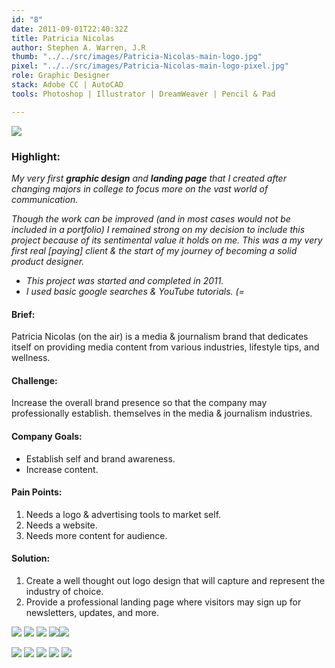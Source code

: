 ```yaml
---
id: "8"
date: 2011-09-01T22:40:32Z
title: Patricia Nicolas
author: Stephen A. Warren, J.R
thumb: "../../src/images/Patricia-Nicolas-main-logo.jpg"
pixel: "../../src/images/Patricia-Nicolas-main-logo-pixel.jpg"
role: Graphic Designer
stack: Adobe CC | AutoCAD
tools: Photoshop | Illustrator | DreamWeaver | Pencil & Pad

---
```


![](../../src/images/Patricia-Nicolas-main-logo.jpg)

### **Highlight:**

_My very first **graphic design** and **landing page** that I created after changing majors in college to focus more on the vast world of communication._

_Though the work can be improved (and in most cases would not be included in a portfolio) I remained strong on my decision to include this project because of its sentimental value it holds on me. This was a my very first real \[paying\] client & the start of my journey of becoming a solid product designer._

* _This project was started and completed in 2011._
* _I used basic google searches & YouTube tutorials. (=_

#### **Brief:**

Patricia Nicolas (on the air) is a media & journalism brand that dedicates itself on providing media content from various industries, lifestyle tips, and wellness.

#### **Challenge:**

Increase the overall brand presence so that the company may professionally establish. themselves in the media & journalism industries.

#### **Company Goals:**

* Establish self and brand awareness.
* Increase content.

#### **Pain Points:**

1. Needs a logo & advertising tools to market self.
2. Needs a website.
3. Needs more content for audience.

#### **Solution:**

1. Create a well thought out logo design that will capture and represent the industry of choice.
2. Provide a professional landing page where visitors may sign up for newsletters, updates, and more.

![](../../src/images/Patricia-Nicolas-mock-two.png)
![](../../src/images/Patricia-Nicolas-mock-three.png)
![](../../src/images/Patricia-Nicolas-mock-four.png)
![](../../src/images/Patricia-Nicolas-mock-five.png)![](../../src/images/Patricia-Nicolas-mock-six.png)

![](../../src/images/Patricia-Nicolas-mock-final.png)
![](../../src/images/Patricia-Nicolas-final.jpg)
![](../../src/images/Patricia-Nicolas-material.png)
![](../../src/images/Patricia-Nicolas-home.png)
![](../../src/images/Patricia-Nicolas-thanks.png)